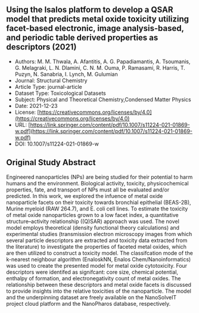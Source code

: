 
<div style="float: right; width: 200px" class='altmetric-embed' data-badge-type='donut' data-condensed='true' data-badge-details='right' data-doi="10.1007/s11224-021-01869-w"></div>

## Using the Isalos platform to develop a QSAR model that predicts metal oxide toxicity utilizing facet-based electronic, image analysis-based, and periodic table derived properties as descriptors (2021)
<script type="application/ld+json">
	{	
		"@context": {
			"bs": "https://bioschemas.org/",
			"schema": "https://schema.org/",
			"citation": "schema:citation",
			"name": "schema:name",
			"url": "schema:url",
			"variableMeasured": "schema:variableMeasured"
		},
		"variableMeasured": [
			{
				"@type": "schema:PropertyValue",
				"name": "MI-R1.3-ABSTRACT-BASIC-CHEMICAL_COMPOSITION"
			},
			{
				"@type": "schema:PropertyValue",
				"name": "MI-R1.3-ABSTRACT-PHYSCHEM-SIZE"
			},
			{
				"@type": "schema:PropertyValue",
				"name": "MI-R1.3-ABSTRACT-PHYSCHEM-SURFACE_CHARGE"
			},
			{
				"@type": "schema:PropertyValue",
				"name": "MI-R1.3-ABSTRACT-TOX-CONCENTRATION"
			}
		],
		"@type": "schema:Dataset",
		"name": "Using the Isalos platform to develop a QSAR model that predicts metal oxide toxicity utilizing facet-based electronic, image analysis-based, and periodic table derived properties as descriptors",
		"url": "https://link.springer.com/content/pdf/10.1007/s11224-021-01869-w.pdf",
		"citation": "https://doi.org/10.1007/s11224-021-01869-w",
		"@id": "10.1007/s11224-021-01869-w",
		"http://purl.org/dc/terms/conformsTo": { "@type": "schema:CreativeWork", "@id": "https://bioschemas.org/profiles/Dataset/0.4-DRAFT" },
		"schema:license": "https://creativecommons.org/licenses/by/4.0",
		"schema:creator": [
		  {
			"@type": "schema:Organization",
			"name": "RiskGONE"
		  }
		],
		"schema:datePublished": "2021-12-23"
	}
</script>

* Authors: M. M. Thwala, A. Afantitis, A. G. Papadiamantis, A. Tsoumanis, G. Melagraki, L. N. Dlamini, C. N. M. Ouma, P. Ramasami, R. Harris, T. Puzyn, N. Sanabria, I. Lynch, M. Gulumian
* Journal: Structural Chemistry
* Article Type: journal-article
* Dataset Type: Toxicological Datasets
* Subject: Physical and Theoretical Chemistry,Condensed Matter Physics
* Date: 2021-12-23
* License: [https://creativecommons.org/licenses/by/4.0](https://creativecommons.org/licenses/by/4.0)
* URL: [https://link.springer.com/content/pdf/10.1007/s11224-021-01869-w.pdf](https://link.springer.com/content/pdf/10.1007/s11224-021-01869-w.pdf)
* DOI: 10.1007/s11224-021-01869-w



## Original Study Abstract

Engineered nanoparticles (NPs) are being studied for their potential to harm humans and the environment. Biological activity, toxicity, physicochemical properties, fate, and transport of NPs must all be evaluated and/or predicted. In this work, we
explored the infuence of metal oxide nanoparticle facets on their toxicity towards bronchial epithelial (BEAS-2B), Murine
myeloid (RAW 264.7), and E. coli cell lines. To estimate the toxicity of metal oxide nanoparticles grown to a low facet index,
a quantitative structure–activity relationship ((Q)SAR) approach was used. The novel model employs theoretical (density
functional theory calculations) and experimental studies (transmission electron microscopy images from which several particle descriptors are extracted and toxicity data extracted from the literature) to investigate the properties of faceted metal
oxides, which are then utilized to construct a toxicity model. The classifcation mode of the k-nearest neighbour algorithm
(EnaloskNN, Enalos Chem/Nanoinformatics) was used to create the presented model for metal oxide cytotoxicity. Four
descriptors were identifed as signifcant: core size, chemical potential, enthalpy of formation, and electronegativity count
of metal oxides. The relationship between these descriptors and metal oxide facets is discussed to provide insights into the
relative toxicities of the nanoparticle. The model and the underpinning dataset are freely available on the NanoSolveIT project
cloud platform and the NanoPharos database, respectively.

